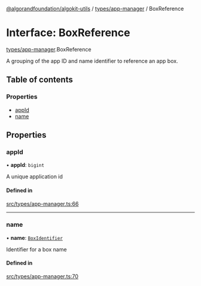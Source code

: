 [@algorandfoundation/algokit-utils](../README.md) / [types/app-manager](../modules/types_app_manager.md) / BoxReference

# Interface: BoxReference

[types/app-manager](../modules/types_app_manager.md).BoxReference

A grouping of the app ID and name identifier to reference an app box.

## Table of contents

### Properties

- [appId](types_app_manager.BoxReference.md#appid)
- [name](types_app_manager.BoxReference.md#name)

## Properties

### appId

• **appId**: `bigint`

A unique application id

#### Defined in

[src/types/app-manager.ts:66](https://github.com/lempira/algokit-utils-ts/blob/main/src/types/app-manager.ts#L66)

___

### name

• **name**: [`BoxIdentifier`](../modules/types_app_manager.md#boxidentifier)

Identifier for a box name

#### Defined in

[src/types/app-manager.ts:70](https://github.com/lempira/algokit-utils-ts/blob/main/src/types/app-manager.ts#L70)
